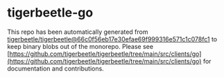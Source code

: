 # tigerbeetle-go
This repo has been automatically generated from [tigerbeetle/tigerbeetle@66c0f56eb17e30efae69f999316e571c1c078fc1](https://github.com/tigerbeetle/tigerbeetle/commit/66c0f56eb17e30efae69f999316e571c1c078fc1) to keep binary blobs out of the monorepo. Please see [https://github.com/tigerbeetle/tigerbeetle/tree/main/src/clients/go](https://github.com/tigerbeetle/tigerbeetle/tree/main/src/clients/go) for documentation and contributions.
